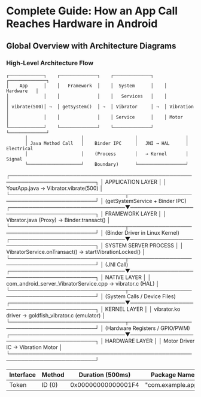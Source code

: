 # Complete Guide: How an App Call Reaches Hardware in Android
## Global Overview with Architecture Diagrams
### High-Level Architecture Flow
```
┌─────────────┐    ┌──────────────┐    ┌──────────────┐    ┌──────────────┐
│    App      │    │   Framework  │    │  System      │    │   Hardware   │
│             │    │              │    │   Services   │    │              │
│ vibrate(500)│ →  │ getSystem()  │ →  │ Vibrator     │ →  │ Vibration    │
│             │    │              │    │ Service      │    │ Motor        │
└─────────────┘    └──────────────┘    └──────────────┘    └──────────────┘
       │                    │                   │                  │
       │ Java Method Call   │    Binder IPC     │   JNI → HAL      │ Electrical
       │                    │    (Process       │   → Kernel       │ Signal
       └────────────────────┘    Boundary)      └──────────────────┘
```

┌─────────────────────────────────────────────────────────────────────────┐
│                            APPLICATION LAYER                            │
│  YourApp.java → Vibrator.vibrate(500)                                   │
└───────────────────────────────┬─────────────────────────────────────────┘
                                │ (getSystemService + Binder IPC)
┌───────────────────────────────▼─────────────────────────────────────────┐
│                          FRAMEWORK LAYER                                │
│  Vibrator.java (Proxy) → Binder.transact()                              │
└───────────────────────────────┬─────────────────────────────────────────┘
                                │ (Binder Driver in Linux Kernel)
┌───────────────────────────────▼─────────────────────────────────────────┐
│                         SYSTEM SERVER PROCESS                           │
│  VibratorService.onTransact() → startVibrationLocked()                  │
└───────────────────────────────┬─────────────────────────────────────────┘
                                │ (JNI Call)
┌───────────────────────────────▼─────────────────────────────────────────┐
│                          NATIVE LAYER                                   │
│  com_android_server_VibratorService.cpp → vibrator.c (HAL)              │
└───────────────────────────────┬─────────────────────────────────────────┘
                                │ (System Calls / Device Files)
┌───────────────────────────────▼─────────────────────────────────────────┐
│                          KERNEL LAYER                                   │
│  vibrator.ko driver → goldfish_vibrator.c (emulator)                    │
└───────────────────────────────┬─────────────────────────────────────────┘
                                │ (Hardware Registers / GPIO/PWM)
┌───────────────────────────────▼─────────────────────────────────────────┐
│                          HARDWARE LAYER                                 │
│  Motor Driver IC → Vibration Motor                                      │
└─────────────────────────────────────────────────────────────────────────┘

| Interface | Method | Duration (500ms) | Package Name    |
|-----------|--------|------------------|-----------------|
| Token     | ID (0) | 0x00000000000001F4 | "com.example.app" |
